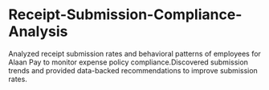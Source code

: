 # Receipt-Submission-Compliance-Analysis
Analyzed receipt submission rates and behavioral patterns of employees for Alaan Pay to monitor expense policy compliance.Discovered submission trends and provided data-backed recommendations to improve submission rates.
